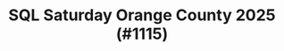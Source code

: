 ---
layout: event
title: "SQL Saturday Orange County 2025 (#1115)"
subtitle: ""
tags: ["Los Angeles", "Orange County", "California", "USA", "physical", "2025", "North America"]
thumb: /assets/img/logos/Just_icon_Color_small.png
comments: false
data: SQLSat1115
---